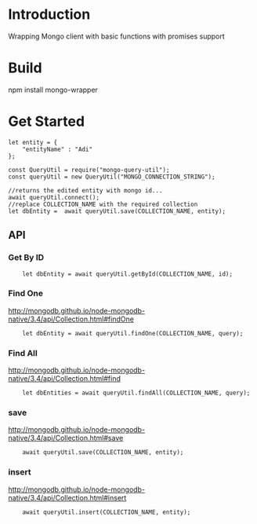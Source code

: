 # Introduction 
Wrapping Mongo client with basic functions with promises support
# Build
npm install mongo-wrapper

# Get Started
    let entity = {
        "entityName" : "Adi"
    };

    const QueryUtil = require("mongo-query-util");
    const queryUtil = new QueryUtil("MONGO_CONNECTION_STRING");

    //returns the edited entity with mongo id...
    await queryUtil.connect();
    //replace COLLECTION_NAME with the required collection
    let dbEntity =  await queryUtil.save(COLLECTION_NAME, entity);



## API

### Get By ID
```
    let dbEntity = await queryUtil.getById(COLLECTION_NAME, id);  
```

### Find One
http://mongodb.github.io/node-mongodb-native/3.4/api/Collection.html#findOne
```
    let dbEntity = await queryUtil.findOne(COLLECTION_NAME, query);  
```

### Find All
http://mongodb.github.io/node-mongodb-native/3.4/api/Collection.html#find
```
    let dbEntities = await queryUtil.findAll(COLLECTION_NAME, query);  
```

### save
http://mongodb.github.io/node-mongodb-native/3.4/api/Collection.html#save
```
    await queryUtil.save(COLLECTION_NAME, entity);  
```

### insert
http://mongodb.github.io/node-mongodb-native/3.4/api/Collection.html#insert
```
    await queryUtil.insert(COLLECTION_NAME, entity);  
```